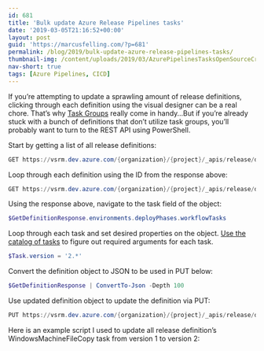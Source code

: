 ```yaml
---
id: 681
title: 'Bulk update Azure Release Pipelines tasks'
date: '2019-03-05T21:16:52+00:00'
layout: post
guid: 'https://marcusfelling.com/?p=681'
permalink: /blog/2019/bulk-update-azure-release-pipelines-tasks/
thumbnail-img: /content/uploads/2019/03/AzurePipelinesTasksOpenSourceCrossPlatform.png
nav-short: true
tags: [Azure Pipelines, CICD]
---
```



If you’re attempting to update a sprawling amount of release definitions, clicking through each definition using the visual designer can be a real chore. That’s why [Task Groups](https://docs.microsoft.com/en-us/azure/devops/pipelines/library/task-groups?view=azure-devops) really come in handy…But if you’re already stuck with a bunch of definitions that don’t utilize task groups, you’ll probably want to turn to the REST API using PowerShell.

Start by getting a list of all release definitions:

```powershell
GET https://vsrm.dev.azure.com/{organization}/{project}/_apis/release/definitions?api-version=5.0
```

Loop through each definition using the ID from the response above:

```powershell
GET https://vsrm.dev.azure.com/{organization}/{project}/_apis/release/definitions/{definitionId}?api-version=5.0
```

Using the response above, navigate to the task field of the object:

```powershell
$GetDefinitionResponse.environments.deployPhases.workflowTasks
```

Loop through each task and set desired properties on the object. [Use the catalog of tasks](https://docs.microsoft.com/en-us/azure/devops/pipelines/tasks/?view=azure-devops) to figure out required arguments for each task.

```powershell
$Task.version = '2.*'
```

Convert the definition object to JSON to be used in PUT below:

```powershell
$GetDefinitionResponse | ConvertTo-Json -Depth 100
```

Use updated definition object to update the definition via PUT:

```powershell
PUT https://vsrm.dev.azure.com/{organization}/{project}/_apis/release/definitions?api-version=5.0
```

Here is an example script I used to update all release definition’s WindowsMachineFileCopy task from version 1 to version 2:

<script src="https://gist.github.com/MarcusFelling/8133b371db63abce8a88ce79d04e3f65.js"></script>